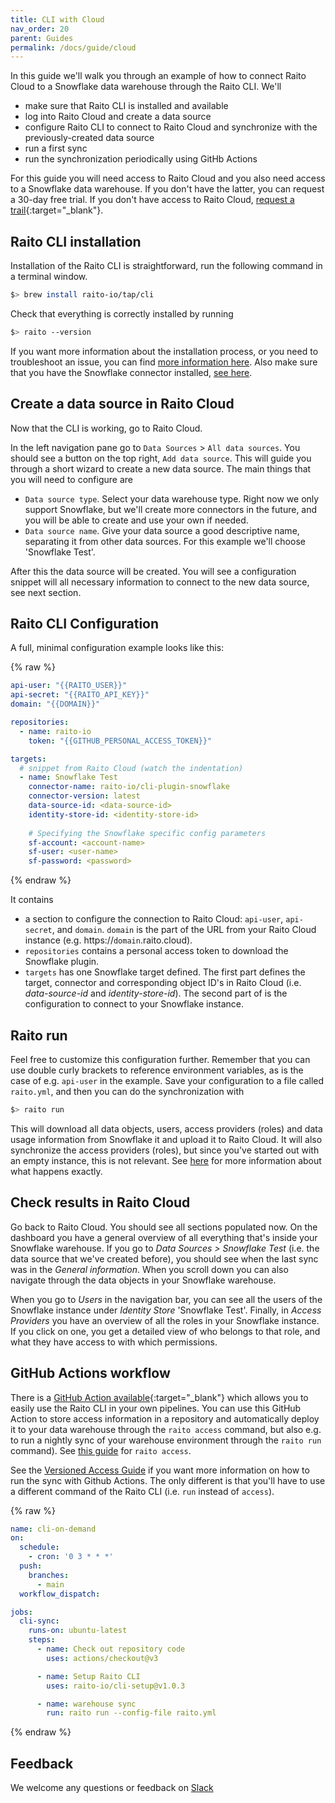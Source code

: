```yaml
---
title: CLI with Cloud
nav_order: 20
parent: Guides
permalink: /docs/guide/cloud
---
```


In this guide we'll walk you through an example of how to connect Raito Cloud to a Snowflake data warehouse through the Raito CLI. We'll 
- make sure that Raito CLI is installed and available
- log into Raito Cloud and create a data source
- configure Raito CLI to connect to Raito Cloud and synchronize with the previously-created data source
- run a first sync
- run the synchronization periodically using GitHb Actions
  
For this guide you will need access to Raito Cloud and you also need access to a Snowflake data warehouse. 
If you don't have the latter, you can request a 30-day free trial. If you don't have access to Raito Cloud, [request a trail](https://www.raito.io/trial){:target="_blank"}. 


## Raito CLI installation

Installation of the Raito CLI is straightforward, run the following command in a terminal window.
```bash
$> brew install raito-io/tap/cli
```

Check that everything is correctly installed by running
```bash
$> raito --version
```

If you want more information about the installation process, or you need to troubleshoot an issue, you can find [more information here](/docs/cli/installation). Also make sure that you have the Snowflake connector installed, [see here](/docs/cli/installation#-to-a-data-source). 

## Create a data source in Raito Cloud

Now that the CLI is working, go to Raito Cloud. 

In the left navigation pane go to `Data Sources` > `All data sources`. You should see a button on the top right, `Add data source`. This will guide you through a short wizard to create a new data source. The main things that you will need to configure are 

* `Data source type`. Select your data warehouse type. Right now we only support Snowflake, but we'll create more connectors in the future, and you will be able to create and use your own if needed. 
* `Data source name`. Give your data source a good descriptive name, separating it from other data sources. For this example we'll choose 'Snowflake Test'. 

After this the data source will be created. You will see a configuration snippet will all necessary information to connect to the new data source, see next section. 

## Raito CLI Configuration

A full, minimal configuration example looks like this:

{% raw %}
```yaml
api-user: "{{RAITO_USER}}"
api-secret: "{{RAITO_API_KEY}}"
domain: "{{DOMAIN}}"

repositories:
  - name: raito-io
    token: "{{GITHUB_PERSONAL_ACCESS_TOKEN}}"

targets:
  # snippet from Raito Cloud (watch the indentation)
  - name: Snowflake Test 
    connector-name: raito-io/cli-plugin-snowflake
    connector-version: latest
    data-source-id: <data-source-id>
    identity-store-id: <identity-store-id>
    
    # Specifying the Snowflake specific config parameters
    sf-account: <account-name>
    sf-user: <user-name>
    sf-password: <password>
```
{% endraw %}

It contains
- a section to configure the connection to Raito Cloud: `api-user`, `api-secret`, and `domain`. `domain` is the part of the URL from your Raito Cloud instance (e.g. https://`domain`.raito.cloud).
- `repositories` contains a personal access token to download the Snowflake plugin. 
- `targets` has one Snowflake target defined. The first part defines the target, connector and corresponding object ID's in Raito Cloud (i.e. *data-source-id* and *identity-store-id*). The second part of is the configuration to connect to your Snowflake instance.

## Raito run

Feel free to customize this configuration further. Remember that you can use double curly brackets to reference environment variables, as is the case of e.g. `api-user` in the example. Save your configuration to a file called `raito.yml`, and then you can do the synchronization with 

```bash
$> raito run
```

This will download all data objects, users, access providers (roles) and data usage information from Snowflake it and upload it to Raito Cloud. It will also synchronize the access providers (roles), but since you've started out with an empty instance, this is not relevant. See [here](/docs/cli/intro) for more information about what happens exactly. 

## Check results in Raito Cloud

Go back to Raito Cloud. You should see all sections populated now. On the dashboard you have a general overview of all everything that's inside your Snowflake warehouse. If you go to *Data Sources > Snowflake Test* (i.e. the data source that we've created before), you should see when the last sync was in the *General information*. When you scroll down you can also navigate through the data objects in your Snowflake warehouse.

When you go to *Users* in the navigation bar, you can see all the users of the Snowflake instance under *Identity Store* 'Snowflake Test'. Finally, in *Access Providers* you have an overview of all the roles in your Snowflake instance. If you click on one, you get a detailed view of who belongs to that role, and what they have access to with which permissions. 

## GitHub Actions workflow

There is a [GitHub Action available](https://github.com/raito-io/cli-setup){:target="_blank"} which allows you to easily use the Raito CLI in your own pipelines. You can use this GitHub Action to
store access information in a repository and automatically deploy it to your data warehouse through the `raito access` command, but also e.g. to run a nightly sync of your warehouse environment through the `raito run` command). See [this guide](/docs/guide/access) for `raito access`. 

See the [Versioned Access Guide](/docs/guide/access) if you want more information on how to run the sync with Github Actions. The only different is that you'll have to use a different command of the Raito CLI (i.e. `run` instead of `access`).

{% raw %}
```yaml
name: cli-on-demand
on: 
  schedule:    
    - cron: '0 3 * * *'
  push:
    branches:
      - main
  workflow_dispatch:

jobs:
  cli-sync:
    runs-on: ubuntu-latest
    steps:
      - name: Check out repository code
        uses: actions/checkout@v3

      - name: Setup Raito CLI
        uses: raito-io/cli-setup@v1.0.3

      - name: warehouse sync 
        run: raito run --config-file raito.yml
``` 
{% endraw %}


## Feedback 

We welcome any questions or feedback on [Slack](https://raitocommunity.slack.com)